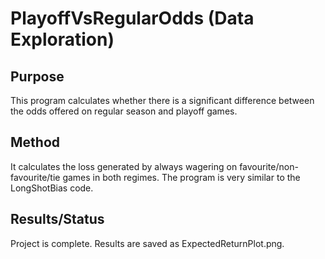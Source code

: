 # PlayoffVsRegularOdds (Data Exploration)

## Purpose
This program calculates whether there is a significant difference between the
odds offered on regular season and playoff games.

## Method
It calculates the loss generated by always wagering on
favourite/non-favourite/tie games in both regimes. The program is very similar
to the LongShotBias code.

## Results/Status
Project is complete. Results are saved as ExpectedReturnPlot.png.
